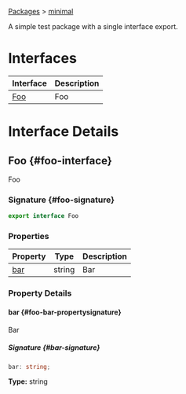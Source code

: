 [Packages](docs/) &gt; [minimal](docs/minimal)

A simple test package with a single interface export.

# Interfaces

| Interface | Description |
| --- | --- |
| [Foo](docs/minimal#foo-interface) | Foo |

# Interface Details

## Foo {#foo-interface}

Foo

### Signature {#foo-signature}

```typescript
export interface Foo
```

### Properties

| Property | Type | Description |
| --- | --- | --- |
| [bar](docs/minimal#foo-bar-propertysignature) | string | Bar |

### Property Details

#### bar {#foo-bar-propertysignature}

Bar

##### Signature {#bar-signature}

```typescript
bar: string;
```

**Type:** string
